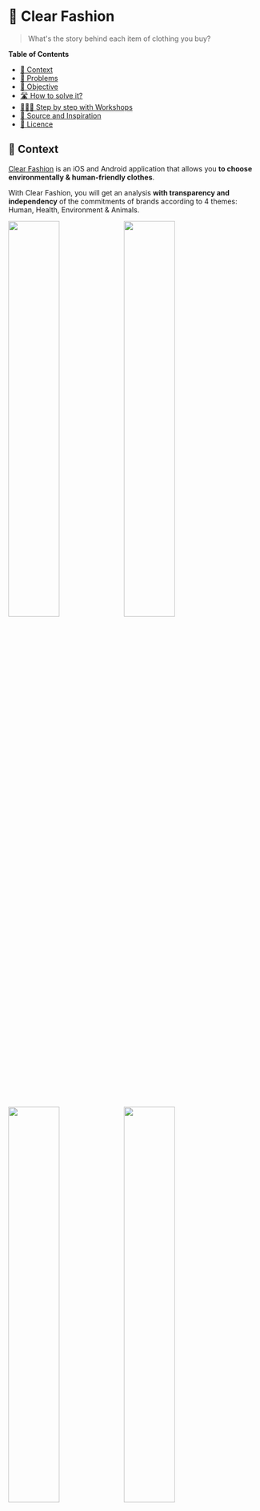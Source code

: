 # 👕 Clear Fashion

> What's the story behind each item of clothing you buy?

<!-- START doctoc generated TOC please keep comment here to allow auto update -->
<!-- DON'T EDIT THIS SECTION, INSTEAD RE-RUN doctoc TO UPDATE -->
**Table of Contents**

- [📱 Context](#-context)
- [🤔 Problems](#-problems)
- [🎯 Objective](#-objective)
- [🛣 How to solve it?](#%F0%9F%9B%A3-how-to-solve-it)
- [👩🏽‍💻 Step by step with Workshops](#%E2%80%8D-step-by-step-with-workshops)
- [🌱 Source and Inspiration](#-source-and-inspiration)
- [📝 Licence](#-licence)

<!-- END doctoc generated TOC please keep comment here to allow auto update -->

## 📱 Context

[Clear Fashion](https://www.clear-fashion.com/) is an iOS and Android application that allows you **to choose environmentally & human-friendly clothes**.

With Clear Fashion, you will get an analysis **with transparency and independency** of the commitments of brands according to 4 themes: Human, Health, Environment & Animals.


<img src="./docs/zara.png" width="45%"/> <img src="./docs/uniqlo.png" width="45%"/>

<img src="./docs/decathlon.png" width="45%"/> <img src="./docs/ask.png" width="45%"/>

<img src="./docs/top.png" width="45%"/> <img src="./docs/mud.png" width="45%"/>

## 🤔 Problems

Clear Fashion is particularly committed to ensuring that there are **no conflicts due to commercial interests**.

The problems as consumer are

1. **I cannot open my favorite brands shop links**
1. **I cannot consult on the same page all the products of my favorite brands**

I have to search on google the e-shop link for all brands.

![Google](./docs/google.jpg)

I have to browse each e-shop brand to look for a product.

![Shops](./docs/shops.jpg)

## 🎯 Objective

**Build a web application to list my favorite top responsible brands Products.**

## 🛣 How to solve it?

1. 👖 **Manipulate Products**: How to [manipulate](https://github.com/92bondstreet/javascript-empire/blob/master/themes/1.md#about-javascript) the products in the [browser](https://github.com/92bondstreet/javascript-empire/blob/master/themes/1.md#about-htmlcss)
2. 🧹 **Scrape Products**: How to [fetch](https://github.com/92bondstreet/javascript-empire/blob/master/themes/2.md#about-nodejs) Products from different website sources
3. 📱 **Render Products in the browser**: How to [interact](https://github.com/92bondstreet/javascript-empire/blob/master/themes/2.md#about-react) with the Products in the browser
4. 💽 **Save Products in database**: How to avoid to scrape again and again the same data
5. ⤵️ **Request Products with an api**: How to [give access](https://github.com/92bondstreet/javascript-empire/blob/master/themes/3.md#about-restful-and-graphql-api) to your data
6. 🐛 **Test your code**: How to [ensure quality](https://github.com/92bondstreet/javascript-empire/blob/master/themes/3.md#about-test-driven-development) and confidence
7. 🚀 **Deploy in production**: How to [give access](https://github.com/92bondstreet/javascript-empire/blob/master/themes/3.md#about-serverless) to anyone

## 👩🏽‍💻 Step by step with Workshops

![Maps](./docs/map.jpg)


With [javascript-empire](https://github.com/92bondstreet/javascript-empire/tree/master/themes) themes, we'll follow next workshops to solve our problem:

| Step | Workshops | Planned Date
| --- | --- | ---
| 1 | [Manipulate data with JavaScript in the browser](./workshops/1-manipulate-javascript.md) | 18th January 2021
| 2 | [Interact data with JavaScript, HTML and CSS in the browser again](./workshops/2-interact-js-css.md) | 25th and 26th January 2021
| 3 | Scrape data with Node.js | 1st and 8th February 2021
| 4 | Render data with React | 2 weeks off between 8th Feb. and 1st Mar.
| 5 | Save data in a Database with MongoDB | 1st March 2021
| 6 | Build an api with Express to request data | 8th March 2021
| 7 | Test your code with Jest | 15th March 2021
| 8 | Deploy in production with Vercel | 22th March 2021

## 🌱 Source and Inspiration

* [Clear Fashion](https://www.clear-fashion.com/)

## 📝 Licence

[Uncopyrighted](http://zenhabits.net/uncopyright/)

